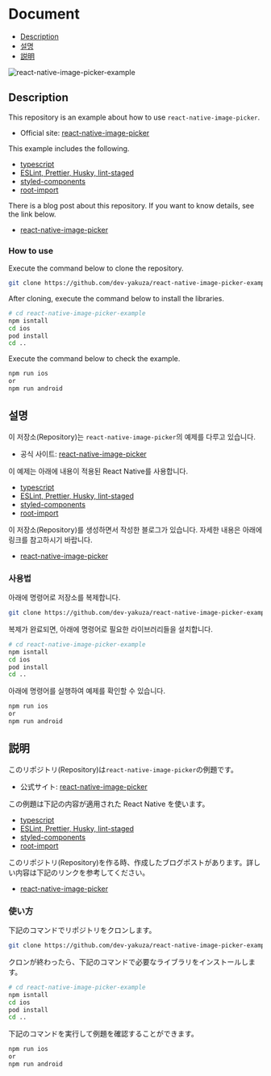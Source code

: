 # Document

- [Description](#description)
- [설명](#설명)
- [説明](#説明)

![react-native-image-picker-example](https://raw.githubusercontent.com/dev-yakuza/react-native-image-picker-example/master/react-native-image-picker-example.png)

## Description

This repository is an example about how to use `react-native-image-picker`.

- Official site: [react-native-image-picker](https://github.com/react-native-community/react-native-image-picker)

This example includes the following.

- [typescript](https://dev-yakuza.github.io/en/react-native/typescript/)
- [ESLint, Prettier, Husky, lint-staged](https://dev-yakuza.github.io/en/react-native/eslint-prettier-husky-lint-staged/)
- [styled-components](https://dev-yakuza.github.io/en/react-native/styled-components/)
- [root-import](https://dev-yakuza.github.io/en/react-native/root-import/)

There is a blog post about this repository. If you want to know details, see the link below.

- [react-native-image-picker](https://dev-yakuza.github.io/en/react-native/react-native-image-picker/)

### How to use

Execute the command below to clone the repository.

```bash
git clone https://github.com/dev-yakuza/react-native-image-picker-example.git
```

After cloning, execute the command below to install the libraries.

```bash
# cd react-native-image-picker-example
npm isntall
cd ios
pod install
cd ..
```

Execute the command below to check the example.

```bash
npm run ios
or
npm run android
```

## 설명

이 저장소(Repository)는 `react-native-image-picker`의 예제를 다루고 있습니다.

- 공식 사이트: [react-native-image-picker](https://github.com/react-native-community/react-native-image-picker)

이 예제는 아래에 내용이 적용된 React Native를 사용합니다.

- [typescript](https://dev-yakuza.github.io/ko/react-native/typescript/)
- [ESLint, Prettier, Husky, lint-staged](https://dev-yakuza.github.io/ko/react-native/eslint-prettier-husky-lint-staged/)
- [styled-components](https://dev-yakuza.github.io/ko/react-native/styled-components/)
- [root-import](https://dev-yakuza.github.io/ko/react-native/root-import/)

이 저장소(Repository)를 생성하면서 작성한 블로그가 있습니다. 자세한 내용은 아래에 링크를 참고하시기 바랍니다.

- [react-native-image-picker](https://dev-yakuza.github.io/ko/react-native/react-native-image-picker/)

### 사용법

아래에 명령어로 저장소를 복제합니다.

```bash
git clone https://github.com/dev-yakuza/react-native-image-picker-example.git
```

복제가 완료되면, 아래에 명령어로 필요한 라이브러리들을 설치합니다.

```bash
# cd react-native-image-picker-example
npm isntall
cd ios
pod install
cd ..
```

아래에 명령어를 실행하여 예제를 확인할 수 있습니다.

```bash
npm run ios
or
npm run android
```

## 説明

このリポジトリ(Repository)は`react-native-image-picker`の例題です。

- 公式サイト: [react-native-image-picker](https://github.com/react-native-community/react-native-image-picker)

この例題は下記の内容が適用された React Native を使います。

- [typescript](https://dev-yakuza.github.io/react-native/typescript/)
- [ESLint, Prettier, Husky, lint-staged](https://dev-yakuza.github.io/react-native/eslint-prettier-husky-lint-staged/)
- [styled-components](https://dev-yakuza.github.io/react-native/styled-components/)
- [root-import](https://dev-yakuza.github.io/react-native/root-import/)

このリポジトリ(Repository)を作る時、作成したブログポストがあります。詳しい内容は下記のリンクを参考してください。

- [react-native-image-picker](https://dev-yakuza.github.io/react-native/react-native-image-picker/)

### 使い方

下記のコマンドでリポジトリをクロンします。

```bash
git clone https://github.com/dev-yakuza/react-native-image-picker-example.git
```

クロンが終わったら、下記のコマンドで必要なライブラリをインストールします。

```bash
# cd react-native-image-picker-example
npm isntall
cd ios
pod install
cd ..
```

下記のコマンドを実行して例題を確認することができます。

```bash
npm run ios
or
npm run android
```
